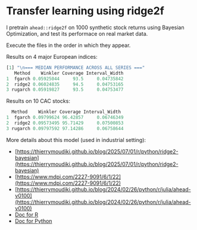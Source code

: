 
# Transfer learning using ridge2f

I pretrain `ahead::ridge2f` on 1000 synthetic stock returns using Bayesian Optimization, and test its performace on real market data. 

Execute the files in the order in which they appear. 

Results on 4 major European indices: 

```R
[1] "\n=== MEDIAN PERFORMANCE ACROSS ALL SERIES ==="
   Method    Winkler Coverage Interval_Width
1  fgarch 0.05925044     93.5     0.04735842
2  ridge2 0.06024835     94.5     0.04753165
3 rugarch 0.05919827     93.5     0.04753477
```

Results on 10 CAC stocks: 

```R
  Method    Winkler Coverage Interval_Width
1  fgarch 0.09799624 96.42857     0.06746349
2  ridge2 0.09573495 95.71429     0.07500853
3 rugarch 0.09797592 97.14286     0.06758644
```

More details about this model (used in industrial setting):

- [https://thierrymoudiki.github.io/blog/2025/07/01/r/python/ridge2-bayesian](https://thierrymoudiki.github.io/blog/2025/07/01/r/python/ridge2-bayesian)
- [https://www.mdpi.com/2227-9091/6/1/22](https://www.mdpi.com/2227-9091/6/1/22)
- [https://thierrymoudiki.github.io/blog/2024/02/26/python/r/julia/ahead-v0100](https://thierrymoudiki.github.io/blog/2024/02/26/python/r/julia/ahead-v0100)
- [Doc for R](https://docs.techtonique.net/ahead/index.html)
- [Doc for Python](https://docs.techtonique.net/ahead_python/ahead.html#Ridge2Regressor)